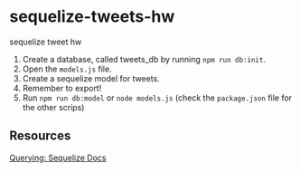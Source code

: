 # sequelize-tweets-hw
sequelize tweet hw

1. Create a database, called tweets_db by running `npm run db:init`.
1. Open the `models.js` file.
1. Create a sequelize model for tweets.
1. Remember to export!
1. Run `npm run db:model` or `node models.js` (check the `package.json` file for the other scrips)


## Resources
[Querying: Sequelize Docs](http://docs.sequelizejs.com/manual/tutorial/querying.html)
